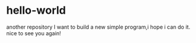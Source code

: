 # hello-world
another repository
I want to build a new simple program,i hope i can do it.
nice to see you again!
